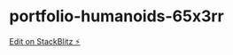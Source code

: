 # portfolio-humanoids-65x3rr

[Edit on StackBlitz ⚡️](https://stackblitz.com/edit/portfolio-humanoids-65x3rr)